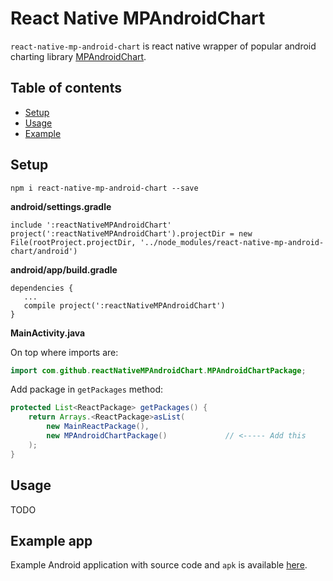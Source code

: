 # React Native MPAndroidChart

`react-native-mp-android-chart` is react native wrapper of popular android charting library [MPAndroidChart](https://github.com/PhilJay/MPAndroidChart).


## Table of contents
- [Setup](#setup)
- [Usage](#usage)
- [Example](#example-app)

## Setup
`npm i react-native-mp-android-chart --save`

**android/settings.gradle**
```
include ':reactNativeMPAndroidChart'
project(':reactNativeMPAndroidChart').projectDir = new File(rootProject.projectDir, '../node_modules/react-native-mp-android-chart/android')
```

**android/app/build.gradle**
```
dependencies {
   ...
   compile project(':reactNativeMPAndroidChart')
}
```

**MainActivity.java**

On top where imports are:
```java
import com.github.reactNativeMPAndroidChart.MPAndroidChartPackage;
```

Add package in `getPackages` method:
```java
protected List<ReactPackage> getPackages() {
    return Arrays.<ReactPackage>asList(
        new MainReactPackage(),
        new MPAndroidChartPackage()             // <----- Add this
    );
}
```


## Usage
TODO

## Example app
Example Android application with source code and `apk` is available [here](https://github.com/mskec/react-native-mp-android-chart-example).
